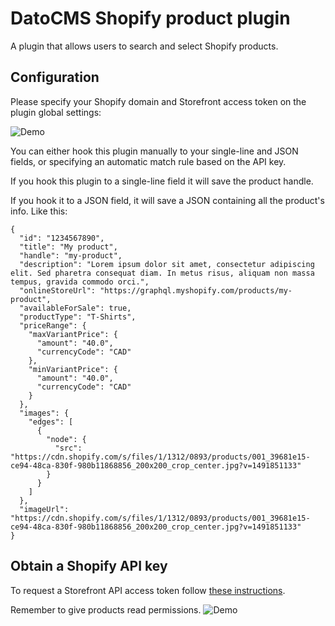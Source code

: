 # DatoCMS Shopify product plugin

A plugin that allows users to search and select Shopify products.

## Configuration

Please specify your Shopify domain and Storefront access token on the plugin global settings:

![Demo](https://raw.githubusercontent.com/datocms/plugins/master/shopify-product/docs/settings.png)

You can either hook this plugin manually to your single-line and JSON fields, or specifying an automatic match rule based on the API key.

If you hook this plugin to a single-line field it will save the product handle.

If you hook it to a JSON field, it will save a JSON containing all the product's info. Like this:

```
{
  "id": "1234567890",
  "title": "My product",
  "handle": "my-product",
  "description": "Lorem ipsum dolor sit amet, consectetur adipiscing elit. Sed pharetra consequat diam. In metus risus, aliquam non massa tempus, gravida commodo orci.",
  "onlineStoreUrl": "https://graphql.myshopify.com/products/my-product",
  "availableForSale": true,
  "productType": "T-Shirts",
  "priceRange": {
    "maxVariantPrice": {
      "amount": "40.0",
      "currencyCode": "CAD"
    },
    "minVariantPrice": {
      "amount": "40.0",
      "currencyCode": "CAD"
    }
  },
  "images": {
    "edges": [
      {
        "node": {
          "src": "https://cdn.shopify.com/s/files/1/1312/0893/products/001_39681e15-ce94-48ca-830f-980b11868856_200x200_crop_center.jpg?v=1491851133"
        }
      }
    ]
  },
  "imageUrl": "https://cdn.shopify.com/s/files/1/1312/0893/products/001_39681e15-ce94-48ca-830f-980b11868856_200x200_crop_center.jpg?v=1491851133"
}
```

## Obtain a Shopify API key

To request a Storefront API access token follow [these instructions](https://www.shopify.com/partners/blog/storefront-api-learning-kit).

Remember to give products read permissions.
![Demo](https://raw.githubusercontent.com/datocms/plugins/master/shopify-product/docs/shopify-storefront-key.png)
